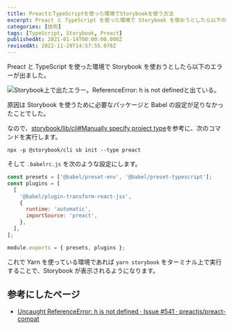 ```yaml
---
title: PreactとTypeScriptを使った環境でStorybookを使う方法
excerpt: Preact と TypeScript を使った環境で Storybook を使おうとしたら以下のエラーが出ました。
categories: [技術]
tags: [TypeScript, Storybook, Preact]
publishedAt: 2021-01-14T00:00:00.000Z
revisedAt: 2022-11-28T14:57:55.078Z
---
```


Preact と TypeScript を使った環境で Storybook を使おうとしたら以下のエラーが出ました。

![Storybook上で出たエラー。ReferenceError: h is not definedと出ている。](https://blog-assets.kubosho.com/storybook_error.png)

原因は Storybook を使うために必要なパッケージと Babel の設定が足りなかったことでした。

なので、[storybook/lib/cli#Manually specify project type](https://github.com/storybookjs/storybook/tree/master/lib/cli#manually-specify-project-type)を参考に、次のコマンドを実行します。

```shell
npx -p @storybook/cli sb init --type preact
```

そして `.babelrc.js` を次のような設定にします。

```javascript
const presets = ['@babel/preset-env', '@babel/preset-typescript'];
const plugins = [
  [
    '@babel/plugin-transform-react-jsx',
    {
      runtime: 'automatic',
      importSource: 'preact',
    },
  ],
];

module.exports = { presets, plugins };
```

これで Yarn を使っている環境であれば `yarn storybook` をターミナル上で実行することで、Storybook が表示されるようになります。

## 参考にしたページ

- [Uncaught ReferenceError: h is not defined · Issue #541 · preactjs/preact-compat](https://github.com/preactjs/preact-compat/issues/541)
